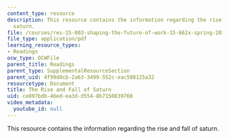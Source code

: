 ```yaml
---
content_type: resource
description: This resource contains the information regarding the rise and fall of
  saturn.
file: /courses/res-15-003-shaping-the-future-of-work-15-662x-spring-2016/ce897bdb46edea3dd5548b7150839760_MITRES_15_003S16_saturn.pdf
file_type: application/pdf
learning_resource_types:
- Readings
ocw_type: OCWFile
parent_title: Readings
parent_type: SupplementalResourceSection
parent_uid: 4f99d0cb-2a63-3499-552c-eac598125a32
resourcetype: Document
title: The Rise and Fall of Saturn
uid: ce897bdb-46ed-ea3d-d554-8b7150839760
video_metadata:
  youtube_id: null
---
```

This resource contains the information regarding the rise and fall of saturn.

